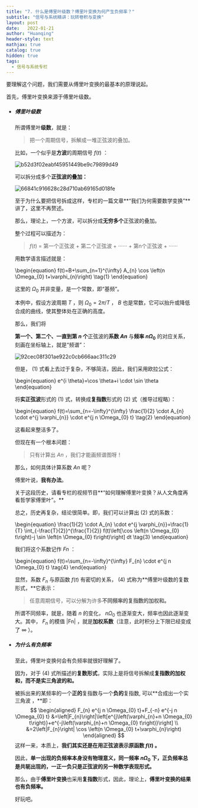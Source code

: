 ```yaml
---
title: "7. 什么是傅里叶级数？傅里叶变换为何产生负频率？"
subtitle: "信号与系统精讲：玩转卷积与变换"
layout: post
date:   2022-01-21
author: "Huanqing"
header-style: text
mathjax: true
catalog: true
hidden: true
tags:
  - 信号与系统专栏
---
```




要理解这个问题，我们需要从傅里叶变换的最基本的原理说起。

首先，傅里叶变换来源于傅里叶级数。



- ##### 傅里叶级数

  所谓傅里叶**级数**，就是：

  > 把一个周期信号，拆解成一堆正弦波的叠加。

  比如，一个似乎是**方波**的周期信号 $f(t)$ ：

  ![b52d3f02eabf45951449be9c79899d49](https://gitee.com/hawkingwu/PicGo/raw/master/b52d3f02eabf45951449be9c79899d49.jpg)

  可以拆分成多个**正弦波的叠加：**

  ![66841c916628c28d710ab69165d018fe](https://gitee.com/hawkingwu/PicGo/raw/master/66841c916628c28d710ab69165d018fe.jpg)

  至于为什么要把信号拆成这样，专栏的一篇文章**“我们为何需要数学变换”**讲了，这里不再赘述。

  那么，理论上，一个方波，可以拆分成**无穷多个**正弦波的叠加。

  整个过程可以描述为：

  > $f(t)$ = 第一个正弦波 + 第二个正弦波 + ······ + 第n个正弦波 + ······

  用数学语言描述就是：
  
  \begin{equation}
  f(t)=B+\sum_{n=1}^{\infty} A_{n} \cos \left(n \Omega_{0} t+\varphi_{n}\right) \tag{1}
  \end{equation}
  

  这里的 $\Omega_{0}$ 并非变量，是一个常数，即“基频”。

  本例中，假设方波周期 $T$ ，则 $\Omega_{0}=2\pi/T$ ， $B$ 也是常数，它可以抬升或降低合成的曲线，使其整体处在正确的高度。

  那么，我们将

  **第一个、第二个、一直到第 $n$ 个**正弦波的**系数 $An$** 与**频率 $n\Omega_{0}$** 的对应关系，刻画在坐标轴上，就是“频谱”：

  ![92cec08f301ae922c0cb666aac311c29](https://gitee.com/hawkingwu/PicGo/raw/master/92cec08f301ae922c0cb666aac311c29.jpg)

  但是， $(1)$ 式看上去过于复杂，不够简洁，因此，我们采用欧拉公式：
  
  \begin{equation}
  e^{i \theta}=\cos \theta+i \cdot \sin \theta
  \end{equation}
  
  将**实正弦波**形式的 $(1)$ 式，转换成**复指数**形式的 $(2)$ 式（推导过程略）：
  
  \begin{equation}
  f(t)=\sum_{n=-\infty}^{\infty} \frac{1}{2} \cdot A_{n} \cdot e^{j \varphi_{n}} \cdot e^{j n \Omega_{0} t} \tag{2}
  \end{equation}
  
  这看起来整洁多了。

  但现在有一个根本问题：

  > 只有计算出 $An$ ，我们才能画频谱图呀！

  那么，如何具体计算系数 $An$ 呢？

  傅里叶说，**我有办法**。

  关于这段历史，请看专栏的视频节目**“如何理解傅里叶变换？从人文角度再看哲学家傅里叶”。**

  总之，历史再复杂，结论很简单。即，我们可以计算出 $(2)$ 式的系数：
  
  \begin{equation}
  \frac{1}{2} \cdot A_{n} \cdot e^{j \varphi_{n}}=\frac{1}{T} \int_{-\frac{T}{2}}^{\frac{T}{2}} f(t)\left[\cos \left(n \Omega_{0} t\right)-j \sin \left(n \Omega_{0} t\right)\right] dt \tag{3}
  \end{equation}
  
  我们将这个系数记作 $Fn$ ：
  
  \begin{equation}
  f(t)=\sum_{n=-\infty}^{\infty} F_{n} \cdot e^{j n \Omega_{0} t} \tag{4}
  \end{equation}
  
  显然，系数 $F_n$ 与原函数 $f(t)$ 有密切的关系， $(4)$ 式称为**傅里叶级数的复数形式，**它表示：

  > 任意周期信号，可以分解为许多**不同频率的复指数的加权和。**
  
  所谓不同频率，就是，随着 $n$ 的变化， $n \Omega_{0}$ 也逐渐变大，频率也因此逐渐变大。其中， $F_{n}$ 的模值 $\lvert\mathrm{Fn}\rvert$ ，就是**加权系数**（注意，此时积分上下限已经变成了 $\infty$ ）。

  

- ##### 为什么有负频率

  至此，傅里叶变换何会有负频率就很好理解了。

  因为，对于 $(4)$ 式所描述的**复数形式**，实际上是将信号拆解成**复指数的加权和，而不是实三角波的和。**

  被拆出来的某频率的一个**正的**复指数与一个**负的**复指数, 可以**合成出一个实三角波 ，**即：
  $$
  \begin{aligned}
  F_{n} e^{j n \Omega_{0} t}+F_{-n} e^{-j n \Omega_{0} t} &=\left|F_{n}\right|\left[e^{j\left(\varphi_{n}+n \Omega_{0} t\right)}+e^{-j\left(\varphi_{n}+n \Omega_{0} t\right)}\right] \\
  &=2\left|F_{n}\right| \cos \left(n \Omega_{0} t+\varphi_{n}\right)
  \end{aligned}
  $$
  这样一来，本质上，**我们其实还是在用正弦波表示原函数 $f(t)$ 。**

  因此，**单一出现的负频率本身没有物理意义，**同一频率 $n \Omega_{0}$ 下，正负频率总是共轭出现的，一正一负只是**正弦波的另一种数学表现形式。**
  
  那么，由于**傅里叶变换**也采用**复指数**形式，因此，理论上，**傅里叶变换的结果也有负频率。**
  
  好玩吧。

